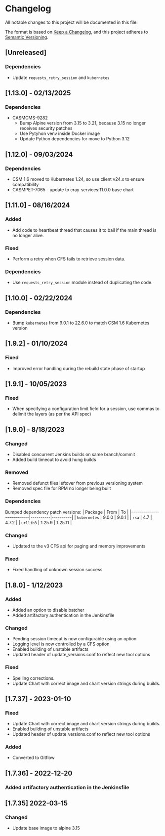 # Changelog
All notable changes to this project will be documented in this file.

The format is based on [Keep a Changelog](https://keepachangelog.com/en/1.0.0/),
and this project adheres to [Semantic Versioning](https://semver.org/spec/v2.0.0.html).

## [Unreleased]

### Dependencies
- Update `requests_retry_session` and `kubernetes`

## [1.13.0] - 02/13/2025
### Dependencies
- CASMCMS-9282
  - Bump Alpine version from 3.15 to 3.21, because 3.15 no longer receives security patches
  - Use Pytyhon venv inside Docker image
  - Update Python dependencies for move to Python 3.12

## [1.12.0] - 09/03/2024
### Dependencies
- CSM 1.6 moved to Kubernetes 1.24, so use client v24.x to ensure compatibility
- CASMPET-7065 - update to cray-services:11.0.0 base chart

## [1.11.0] - 08/16/2024
### Added
- Add code to heartbeat thread that causes it to bail if the main thread is no longer alive.

### Fixed
- Perform a retry when CFS fails to retrieve session data.

### Dependencies
- Use `requests_retry_session` module instead of duplicating the code.

## [1.10.0] - 02/22/2024
### Dependencies
- Bump `kubernetes` from 9.0.1 to 22.6.0 to match CSM 1.6 Kubernetes version

## [1.9.2] - 01/10/2024
### Fixed
- Improved error handling during the rebuild state phase of startup

## [1.9.1] - 10/05/2023
### Fixed
- When specifying a configuration limit field for a session, use commas to delimit the
  layers (as per the API spec)

## [1.9.0] - 8/18/2023
### Changed
- Disabled concurrent Jenkins builds on same branch/commit
- Added build timeout to avoid hung builds

### Removed
- Removed defunct files leftover from previous versioning system
- Removed spec file for RPM no longer being built

### Dependencies
Bumped dependency patch versions:
| Package                  | From     | To       |
|--------------------------|----------|----------|
| `kubernetes`             | 9.0.0    | 9.0.1    |
| `rsa`                    | 4.7      | 4.7.2    |
| `urllib3`                | 1.25.9   | 1.25.11  |

### Changed
- Updated to the v3 CFS api for paging and memory improvements

### Fixed
- Fixed handling of unknown session success

## [1.8.0] - 1/12/2023
### Added
- Added an option to disable batcher
- Added artifactory authentication in the Jenkinsfile

### Changed
- Pending session timeout is now configurable using an option
- Logging level is now controlled by a CFS option
- Enabled building of unstable artifacts
- Updated header of update_versions.conf to reflect new tool options

### Fixed
- Spelling corrections.
- Update Chart with correct image and chart version strings during builds.

## [1.7.37] - 2023-01-10
### Fixed
- Update Chart with correct image and chart version strings during builds.
- Enabled building of unstable artifacts
- Updated header of update_versions.conf to reflect new tool options
### Added
- Converted to Gitflow

## [1.7.36] - 2022-12-20
### Added artifactory authentication in the Jenkinsfile

## [1.7.35] 2022-03-15
### Changed
- Update base image to alpine 3.15

